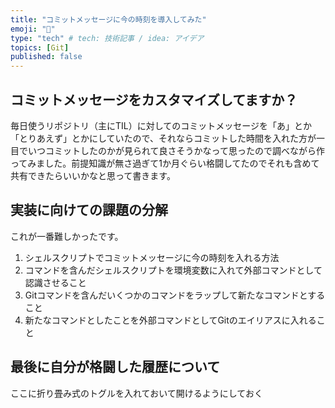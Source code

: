 ```yaml
---
title: "コミットメッセージに今の時刻を導入してみた"
emoji: "🦔"
type: "tech" # tech: 技術記事 / idea: アイデア
topics: [Git]
published: false
---
```


## コミットメッセージをカスタマイズしてますか？
毎日使うリポジトリ（主にTIL）に対してのコミットメッセージを「あ」とか「とりあえず」とかにしていたので、それならコミットした時間を入れた方が一目でいつコミットしたのかが見られて良さそうかなって思ったので調べながら作ってみました。前提知識が無さ過ぎて1か月ぐらい格闘してたのでそれも含めて共有できたらいいかなと思って書きます。

## 実装に向けての課題の分解
これが一番難しかったです。
1. シェルスクリプトでコミットメッセージに今の時刻を入れる方法
2. コマンドを含んだシェルスクリプトを環境変数に入れて外部コマンドとして認識させること
3. Gitコマンドを含んだいくつかのコマンドをラップして新たなコマンドとすること
4. 新たなコマンドとしたことを外部コマンドとしてGitのエイリアスに入れること

## 最後に自分が格闘した履歴について
ここに折り畳み式のトグルを入れておいて開けるようにしておく